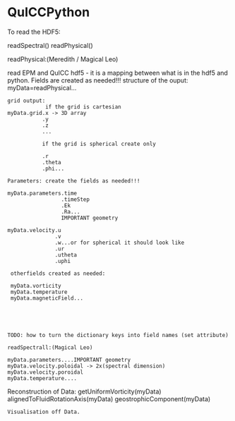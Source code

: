# QuICCPython

To read the HDF5:

readSpectral(<fileName>)
readPhysical(<fileName>)

readPhysical:(Meredith / Magical Leo)

read EPM and QuICC hdf5 - it is a mapping between what is in the hdf5 and python. Fields are created as needed!!!
structure of the ouput:   
    myData=readPhysical...
    
    grid output: 
                if the grid is cartesian
    myData.grid.x -> 3D array
               .y
               .z
               ...
               
               if the grid is spherical create only 
               
               .r
               .theta
               .phi...
               
    Parameters: create the fields as needed!!!
    
    myData.parameters.time
                     .timeStep
                     .Ek
                     .Ra...
                     IMPORTANT geometry
    
    myData.velocity.u
                   .v
                   .w...or for spherical it should look like
                   .ur
                   .utheta
                   .uphi
                   
     otherfields created as needed:
     
     myData.vorticity
     myData.temperature
     myData.magneticField...
     
     
     
     
     
    TODO: how to turn the dictionary keys into field names (set attribute)
    
    readSpectrall:(Magical Leo)
    
    myData.parameters....IMPORTANT geometry
    myData.velocity.poloidal -> 2x(spectral dimension) 
    myData.velocity.poroidal
    myData.temperature....
    
Reconstruction of Data:
    getUniformVorticity(myData)
    alignedToFluidRotationAxis(myData)
    geostrophicComponent(myData)
    
    
    
    Visualisation off Data.
    
    
